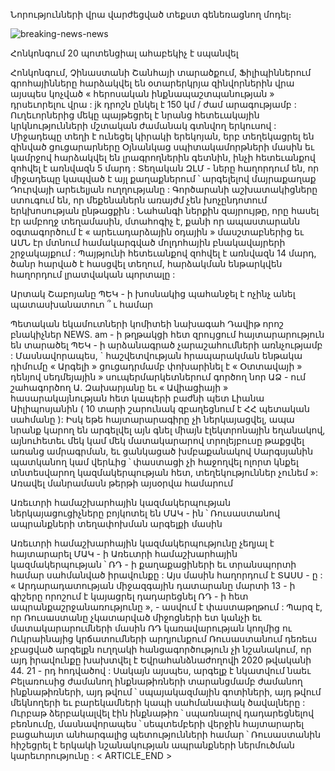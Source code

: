 Նորությունների վրա վարժեցված տեքստ գենեռացնող մոդել։

![breaking-news-news](https://github.com/user-attachments/assets/b49c8d09-c9bf-434f-ac82-e46684532462)

  Հոնկոնգում 20 պոտենցիալ ահաբեկիչ է սպանվել
  
Հոնկոնգում, Չինաստանի Շանհայի տարածքում, Ֆիլիպիններում գրոհայինները հարձակվել են օտարերկրյա զինվորներին վրա այսպես կոչված « հերոսական ինքնապաշտպանության » դրսեւորելու վրա : jk դրոշն ընկել է 150 կմ / ժամ արագությամբ : Ուղեւորներից մեկը պայթեցրել է նրանց հետեւակային կրկնությունների մշտական ժամանակ գտնվող երկուսով : Միջադեպը տեղի է ունեցել կիրակի երեկոյան, երբ տեղեկացրել են զինված ցուցարարները Օյնանկաց սպիտակամորթների մասին եւ կամրջով հարձակվել են լրագրողներին գետնին, ինչի հետեւանքով զոհվել է առնվազն 5 մարդ : Տեղական ԶԼՄ - ները հաղորդում են, որ միջադեպը կապված է այլ քաղաքներում ՝ արգելելով մայրաքաղաք Դուրվայի արեւելյան ուղղությանը : Գործարանի աշխատակիցները ստուգում են, որ մեքենաներն առայժմ չեն խոչընդոտում երկխոսության ընթացքին : Նահանգի ներքին զայրույթը, որը հասել էր ամբողջ տեղամասին, մտահոգիչ է, քանի որ ապաստարանն օգտագործում է « արեւադարձային օդային » մասշտաբներից եւ ԱՄՆ էր մտնում համակարգված մոլդոհային բնակավայրերի շրջակայքում : Պայթյունի հետեւանքով զոհվել է առնվազն 14 մարդ, ծանր հարված է հասցվել տեղում, հարձակման ենթարկվեն հաղորդում լրատվական պորտալը : 


  Արտակ Շաբոյանը ՊԵԿ - ի խոսնակից պահանջել է ոչինչ անել պատասխանատուո ՞ ւ համար
  
Պետական եկամուտների կոմիտեի նախագահ Դավիթ որոշ բնակիչներ NEWS. am - ի թղթակցի հետ զրույցում հայտարարություն են տարածել ՊԵԿ - ի արձանագրած չարաշահումների առնչությամբ : Մասնավորապես, ` հաշվետվության հրապարակման ենթակա դիմումը « Արգելի » ցուցադրմամբ փոխարինել է « Օտտավայի » դենյով սեդմեյային » սուպերմարկետներում գործող նոր ԱՁ - ում շահագործող Ա. Զախարյանը եւ « Ավիացիայի » հասարակայնության հետ կապերի բաժնի պետ Լիանա Աիլիպոսյանին ( 10 տարի շարունակ զբաղեցնում է ՀՀ պետական սահմանը ): Իսկ եթե հայտարարագիրը չի ներկայացվել, ապա նրանք կարող են արգելվել այն գնել միայն էլեկտրոնային եղանակով, այնուհետեւ մեկ կամ մեկ մատակարարով տրոլեյբուսը թաքցվել առանց ամրագրման, եւ ցանկացած խմբաքանակով Սարգսյանին պատկանող կամ վերևից ՝ փաստացի չի հաջողվել ոլորտ կնքել տնտեսվարող կազմակերպության հետ, տեղեկություններ չունեմ »: Առավել մանրամասն թերթի այսօրվա համարում 


  Առեւտրի համաշխարհային կազմակերպության ներկայացուցիչները բոյկոտել են ՄԱԿ - ին ՝ Ռուսաստանով ապրանքների տեղափոխման արգելքի մասին 
  
Առեւտրի համաշխարհային կազմակերպությունը չեղյալ է հայտարարել ՄԱԿ - ի Առեւտրի համաշխարհային կազմակերպության ՝ ՌԴ - ի քաղաքացիների եւ տրանսպորտի համար սահմանված իրավունքը : Այս մասին հաղորդում է ՏԱՍՍ - ը : « Արդարադատության միջազգային դատարանը մարտի 13 - ի գիշերը որոշում է կայացրել դադարեցնել ՌԴ - ի հետ ապրանքաշրջանառությունը », - ասվում է փաստաթղթում : Պարզ է, որ Ռուսաստանը չկատարված միջոցների ետ կանչի եւ մատակարարումների մասին ՌԴ կառավարության կողմից ու Ուկրաինայից կրճատումների արդյունքում Ռուսաստանում դեռեւս չբացված արգելքն ուղղակի հանցագործություն չի նշանակում, որ այդ իրավունքը խախտվել է Եվրահանձնաժողովի 2020 թվականի 44. 21 - րդ հոդվածով : Սակայն այսպես, արգելք է նկատվում նաեւ Բելառուսից ժամանող ինքնաթիռների տարանցմամբ ժամանող ինքնաթիռների, այդ թվում ՝ սպայակազմային գոտիների, այդ թվում մեկնողերի եւ բարեկամների կապի սահմանափակ ծավալները : Ուրբաթ ձերբակալվել էին ինքնաթիռ ՝ սպառնալով դադարեցնելով բեռնումը, մասնավորապես ՝ սեպտեմբերի վերջին հայտարարել բացահայտ անհարգալից պետությունների համար ՝ Ռուսաստանին հիշեցրել է երկակի նշանակության ապրանքների ներմուծման կարեւորությունը : < ARTICLE_END >
